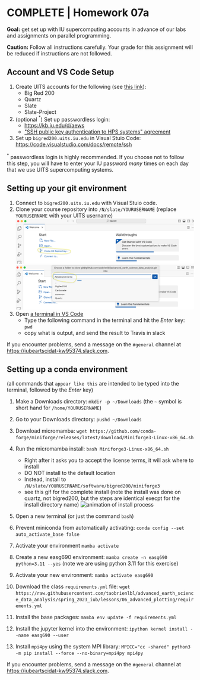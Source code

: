 # COMPLETE | Homework 07a

**Goal:** get set up with IU supercomputing accounts in advance of our labs and assignments on parallel programming.

**Caution:** Follow all instructions carefully.  Your grade for this assignment will be reduced if instructions are not followed.

## Account and VS Code Setup
1. Create UITS accounts for the following (see [this link](https://kb.iu.edu/d/achr)):
    * Big Red 200
    * Quartz
    * Slate
    * Slate-Project
1. (optional $^*$) Set up passwordless login:
    * https://kb.iu.edu/d/aews
    * ["SSH public key authentication to HPS systems" agreement](https://hpceverywhere.iu.edu/forms/agree?_gl=1*cxl9lp*_ga*MTI1NDQ3ODYxNi4xNjk2OTY2NzM1*_ga_61CH0D2DQW*MTY5NzQ3MDc4OC4zLjEuMTY5NzQ3MTU3NC41OS4wLjA.)
1. Set up `bigred200.uits.iu.edu` in Visual Stuio Code: https://code.visualstudio.com/docs/remote/ssh

$^*$ passwordless login is highly recommended. If you choose not to follow this step, you will have to enter your IU password *many* times on each day that we use UITS supercomputing systems.

## Setting up your git environment
1. Connect to `bigred200.uits.iu.edu` with Visual Stuio code.
1. Clone your course repository into `/N/slate/YOURUSERNAME` (replace `YOURUSERNAME` with your UITS username)
![Screenshot of git clone in Visual Studio Code](vscode_remote_screenshot1.png)
![Screenshot of choosing a folder to clone to in Visual Studio Code](vscode_remote_screenshot2.png)
1. Open [a terminal in VS Code](https://code.visualstudio.com/docs/terminal/basics)
    * Type the following command in the terminal and hit the *Enter* key: `pwd`
    * copy what is output, and send the result to Travis in slack

If you encounter problems, send a message on the `#general` channel at https://iubeartscidat-kw95374.slack.com.

## Setting up a conda environment

(all commands that `appear like this` are intended to be typed into the terminal, followed by the *Enter* key)

1. Make a Downloads directory: `mkdir -p ~/Downloads` (the `~` symbol is short hand for `/home/YOURUSERNAME`)
1. Go to your Downloads directory: `pushd ~/Downloads`
1. Download micromamba: `wget https://github.com/conda-forge/miniforge/releases/latest/download/Miniforge3-Linux-x86_64.sh`
1. Run the micromamba install: `bash Miniforge3-Linux-x86_64.sh`

    * Right after it asks you to accept the license terms, it will ask where to install
    * DO NOT install to the default location
    * Instead, install to `/N/slate/YOURUSERNAME/software/bigred200/miniforge3`
    * see this gif for the complete install (note the install was done on quartz, not bigred200, but the steps are identical execpt for the install directory name)
    ![animation of install process](quartz_miniforge_install.gif)
1. Open a new terminal (or just the command `bash`)
1. Prevent miniconda from automatically activating: `conda config --set auto_activate_base false`
1. Activate your environment `mamba activate`
1. Create a new easg690 environment: `mamba create -n easg690 python=3.11 --yes` (note we are using python 3.11 for this exercise)
1. Activate your new environment: `mamba activate easg690`
1. Download the class `requirements.yml` file: `wget https://raw.githubusercontent.com/taobrienlbl/advanced_earth_science_data_analysis/spring_2023_iub/lessons/06_advanced_plotting/requirements.yml`
1. Install the base packages: `mamba env update -f requirements.yml`
1. Install the jupyter kernel into the environment: `ipython kernel install --name easg690 --user`
1. Install `mpi4py` using the system MPI library: `MPICC="cc -shared" python3 -m pip install --force --no-binary=mpi4py mpi4py` 


If you encounter problems, send a message on the `#general` channel at https://iubeartscidat-kw95374.slack.com.

